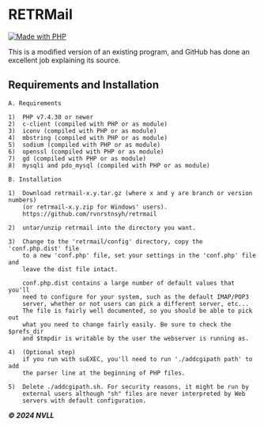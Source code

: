 # RETRMail

[![Made with PHP](https://img.shields.io/badge/php-v7.4.30-blue)](https://www.php.net/releases/7_4_30.php)

This is a modified version of an existing program, and GitHub has done an excellent job explaining its source.

## Requirements and Installation

    A. Requirements

    1)  PHP v7.4.30 or newer
    2)  c-client (compiled with PHP or as module)
    3)  iconv (compiled with PHP or as module)
    4)  mbstring (compiled with PHP or as module)
    5)  sodium (compiled with PHP or as module)
    6)  openssl (compiled with PHP or as module)
    7)  gd (compiled with PHP or as module)
    8)  mysqli and pdo_mysql (compiled with PHP or as module)

    B. Installation

    1)  Download retrmail-x.y.tar.gz (where x and y are branch or version numbers)
        (or retrmail-x.y.zip for Windows' users).
        https://github.com/rvnrstnsyh/retrmail

    2)  untar/unzip retrmail into the directory you want.

    3)  Change to the 'retrmail/config' directory, copy the 'conf.php.dist' file
        to a new 'conf.php' file, set your settings in the 'conf.php' file and
        leave the dist file intact.

        conf.php.dist contains a large number of default values that you'll
        need to configure for your system, such as the default IMAP/POP3
        server, whether or not users can pick a different server, etc...
        The file is fairly well documented, so you should be able to pick out
        what you need to change fairly easily. Be sure to check the $prefs_dir
        and $tmpdir is writable by the user the webserver is running as.

    4)  (Optional step)
        if you run with suEXEC, you'll need to run './addcgipath path' to add
        the parser line at the beginning of PHP files.

    5)  Delete ./addcgipath.sh. For security reasons, it might be run by
        external users although "sh" files are never interpreted by Web
        servers with default configuration.

**_© 2024 NVLL_**
